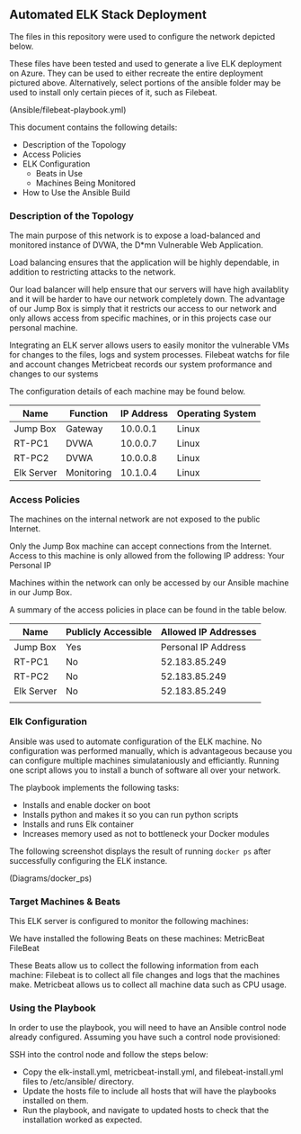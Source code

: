 ## Automated ELK Stack Deployment

The files in this repository were used to configure the network depicted below.


These files have been tested and used to generate a live ELK deployment on Azure. They can be used to either recreate the entire deployment pictured above. Alternatively, select portions of the ansible folder may be used to install only certain pieces of it, such as Filebeat.

(Ansible/filebeat-playbook.yml) 

This document contains the following details:
- Description of the Topology
- Access Policies
- ELK Configuration
  - Beats in Use
  - Machines Being Monitored
- How to Use the Ansible Build


### Description of the Topology

The main purpose of this network is to expose a load-balanced and monitored instance of DVWA, the D*mn Vulnerable Web Application.

Load balancing ensures that the application will be highly dependable, in addition to restricting attacks to the network.

Our load balancer will help ensure that our servers will have high availablity and it will be harder to have our network completely down. 
The advantage of our Jump Box is simply that it restricts our access to our network and only allows access from specific machines, or in this projects case our personal machine. 

Integrating an ELK server allows users to easily monitor the vulnerable VMs for changes to the files, logs and system processes.
Filebeat watchs for file and account changes
Metricbeat records our system proformance and changes to our systems

The configuration details of each machine may be found below.

| Name     | Function  | IP Address | Operating System |
|----------|-----------|------------|------------------|
| Jump Box | Gateway   | 10.0.0.1   | Linux            |
| RT-PC1   | DVWA      | 10.0.0.7   | Linux            |
| RT-PC2   | DVWA      | 10.0.0.8   | Linux            |
|Elk Server| Monitoring| 10.1.0.4   | Linux            |

### Access Policies

The machines on the internal network are not exposed to the public Internet. 

Only the Jump Box machine can accept connections from the Internet. Access to this machine is only allowed from the following IP address:
Your Personal IP


Machines within the network can only be accessed by our Ansible machine in our Jump Box.

A summary of the access policies in place can be found in the table below.

| Name     | Publicly Accessible | Allowed IP Addresses |
|----------|---------------------|----------------------|
| Jump Box | Yes                 | Personal IP Address  |
| RT-PC1   | No                  | 52.183.85.249        |
| RT-PC2   | No                  | 52.183.85.249        |
|Elk Server| No                  | 52.183.85.249        |
|          |                     |                      |

### Elk Configuration

Ansible was used to automate configuration of the ELK machine. No configuration was performed manually, which is advantageous because you can configure multiple machines simulataniously and efficiantly. Running one script allows you to install a bunch of software all over your network.

The playbook implements the following tasks:
- Installs and enable docker on boot
- Installs python and makes it so you can run python scripts
- Installs and runs Elk container
- Increases memory used as not to bottleneck your Docker modules


The following screenshot displays the result of running `docker ps` after successfully configuring the ELK instance.

(Diagrams/docker_ps)

### Target Machines & Beats
This ELK server is configured to monitor the following machines:



We have installed the following Beats on these machines:
MetricBeat
FileBeat

These Beats allow us to collect the following information from each machine:
Filebeat is to collect all file changes and logs that the machines make. Metricbeat allows us to collect all machine data such as CPU usage.

### Using the Playbook
In order to use the playbook, you will need to have an Ansible control node already configured. Assuming you have such a control node provisioned: 

SSH into the control node and follow the steps below:
- Copy the elk-install.yml, metricbeat-install.yml, and filebeat-install.yml files to /etc/ansible/ directory.
- Update the hosts file to include all hosts that will have the playbooks installed on them. 
- Run the playbook, and navigate to updated hosts to check that the installation worked as expected.




